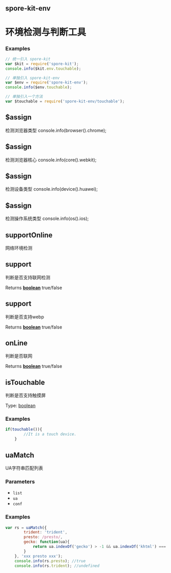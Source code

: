<!-- Generated by documentation.js. Update this documentation by updating the source code. -->

## spore-kit-env

# 环境检测与判断工具

### Examples

```javascript
// 统一引入 spore-kit
var $kit = require('spore-kit');
console.info($kit.env.touchable);

// 单独引入 spore-kit-env
var $env = require('spore-kit-env');
console.info($env.touchable);

// 单独引入一个方法
var $touchable = require('spore-kit-env/touchable');
```

## $assign

检测浏览器类型
console.info(browser().chrome);

## $assign

检测浏览器核心
console.info(core().webkit);

## $assign

检测设备类型
console.info(device().huawei);

## $assign

检测操作系统类型
console.info(os().ios);

## supportOnline

网络环境检测

## support

判断是否支持联网检测

Returns **[boolean][1]** true/false

## support

判断是否支持webp

Returns **[boolean][1]** true/false

## onLine

判断是否联网

Returns **[boolean][1]** true/false

## isTouchable

判断是否支持触摸屏

Type: [boolean][1]

### Examples

```javascript
if(touchable()){
		//It is a touch device.
	}
```

## uaMatch

UA字符串匹配列表

### Parameters

-   `list`  
-   `ua`  
-   `conf`  

### Examples

```javascript
var rs = uaMatch({
		trident: 'trident',
		presto: /presto/,
		gecko: function(ua){
			return ua.indexOf('gecko') > -1 && ua.indexOf('khtml') === -1;
		}
	}, 'xxx presto xxx');
	console.info(rs.presto); //true
	console.info(rs.trident); //undefined
```

[1]: https://developer.mozilla.org/docs/Web/JavaScript/Reference/Global_Objects/Boolean
